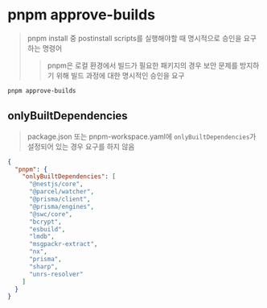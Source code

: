 # pnpm approve-builds

> pnpm install 중 postinstall scripts를 실행해야할 때 명시적으로 승인을 요구하는 명령어
>
> > pnpm은 로컬 환경에서 빌드가 필요한 패키지의 경우 보안 문제를 방지하기 위해 빌드 과정에 대한 명시적인 승인을 요구

```sh
pnpm approve-builds
```

## onlyBuiltDependencies

> package.json 또는 pnpm-workspace.yaml에 `onlyBuiltDependencies`가 설정되어 있는 경우 요구를 하지 않음

```json
{
  "pnpm": {
    "onlyBuiltDependencies": [
      "@nestjs/core",
      "@parcel/watcher",
      "@prisma/client",
      "@prisma/engines",
      "@swc/core",
      "bcrypt",
      "esbuild",
      "lmdb",
      "msgpackr-extract",
      "nx",
      "prisma",
      "sharp",
      "unrs-resolver"
    ]
  }
}
```
